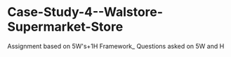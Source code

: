 # Case-Study-4--Walstore-Supermarket-Store
Assignment based on 5W's+1H Framework_ Questions asked on 5W and H
